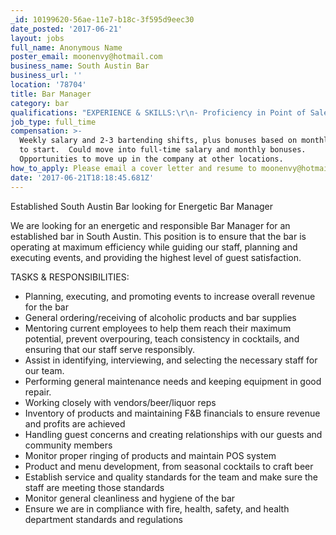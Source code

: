 ```yaml
---
_id: 10199620-56ae-11e7-b18c-3f595d9eec30
date_posted: '2017-06-21'
layout: jobs
full_name: Anonymous Name
poster_email: moonenvy@hotmail.com
business_name: South Austin Bar
business_url: ''
location: '78704'
title: Bar Manager
category: bar
qualifications: "EXPERIENCE & SKILLS:\r\n- Proficiency in Point of Sale Systems (Aloha)\r\n- Strong organizational skills\r\n- Effective communicator, verbally and email\r\n- Acute attention to detail\r\n- Strong time management and prioritization skills\r\n- Maintenance and handyman / woman skills\r\n- Craft Beer and cocktail knowledge\r\n- Knowledge of human resource management practices\r\n- 3+ years in bar and/ or restaurant management\r\n- Proficient with email, google drive, word, and excel"
job_type: full_time
compensation: >-
  Weekly salary and 2-3 bartending shifts, plus bonuses based on monthly sales
  to start.  Could move into full-time salary and monthly bonuses. 
  Opportunities to move up in the company at other locations.
how_to_apply: Please email a cover letter and resume to moonenvy@hotmail.com.
date: '2017-06-21T18:18:45.681Z'
---
```

Established South Austin Bar looking for Energetic Bar Manager
    
We are looking for an energetic and responsible Bar Manager for an established bar in South Austin.  This position is to ensure that the bar is operating at maximum efficiency while guiding our staff,  planning and executing events, and providing the highest level of guest satisfaction.  

TASKS & RESPONSIBILITIES:
- Planning, executing, and promoting events to increase overall revenue for the bar
- General ordering/receiving of alcoholic products and bar supplies
- Mentoring current employees to help them reach their maximum potential, prevent overpouring, teach consistency in cocktails, and ensuring that our staff serve responsibly. 
- Assist in identifying, interviewing, and selecting the necessary staff for our team.  
- Performing general maintenance needs and keeping equipment in good repair.
- Working closely with vendors/beer/liquor reps
- Inventory of products and maintaining F&B financials to ensure revenue and profits are achieved
- Handling guest concerns and creating relationships with our guests and community members    
- Monitor proper ringing of products and maintain POS system
- Product and menu development, from seasonal cocktails to craft beer
- Establish service and quality standards for the team and make sure the staff are meeting those standards
- Monitor general cleanliness and hygiene of the bar 
- Ensure we are in compliance with fire, health, safety, and health department standards and regulations
